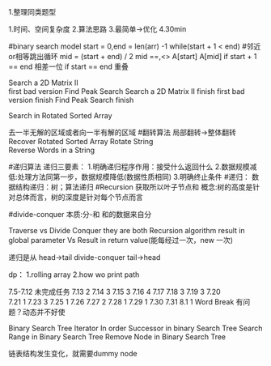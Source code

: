 
1.整理同类题型

1.时间、空间复杂度
2.算法思路
3.最简单->优化
4.30min

#binary search model
start = 0,end = len(arr) -1
while(start + 1 < end) #邻近or相等跳出循环
    mid = (start + end) / 2
    mid ==,<>
    A[start]
    A[mid]
    if start + 1 == end 相差一位
    if start == end 重叠
    
Search a 2D Matrix II   
first bad version
Find Peak Search
Search a 2D Matrix II   finish
first bad version       finish
Find Peak Search        finish

Search in Rotated Sorted Array

   
去一半无解的区域或者向一半有解的区域
#翻转算法
局部翻转->整体翻转
    Recover Rotated Sorted Array
    Rotate String  
    Reverse Words in a String
 
#递归算法
递归三要素：
    1.明确递归程序作用：接受什么返回什么 
    2.数据规模减低:处理方法同第一步，数据规模降低(数据性质相同)
    3.明确终止条件
#递归：
    数据结构递归：树；算法递归
#Recursion 获取所以叶子节点和
概念:树的高度是针对总体而言，树的深度是针对每个节点而言

#divide-conquer
本质:分-和 和的数据来自分

Traverse vs Divide Conquer
they are both Recursion algorithm
result in  global parameter Vs Result in return value(能每经过一次，new 一次)


递归是从 head->tail
divide-conquer tail->head

dp：
1.rolling array
2.how wo print path


7.5-7.12 未完成任务
7.13 2
7.14 3
7.15 3
7.16 4
7.17 
7.18 3
7.19 3
7.20    
7.21 1
7.23 3
7.25 1
7.26
7.27 2
7.28 1
7.29 1
7.30
7.31
8.1 1
Word Break 有问题？动态并不好使

Binary Search Tree Iterator 
In order Successor in binary Search Tree
Search Range in Binary Search Tree
Remove Node in Binary Search Tree

链表结构发生变化，就需要dummy node

